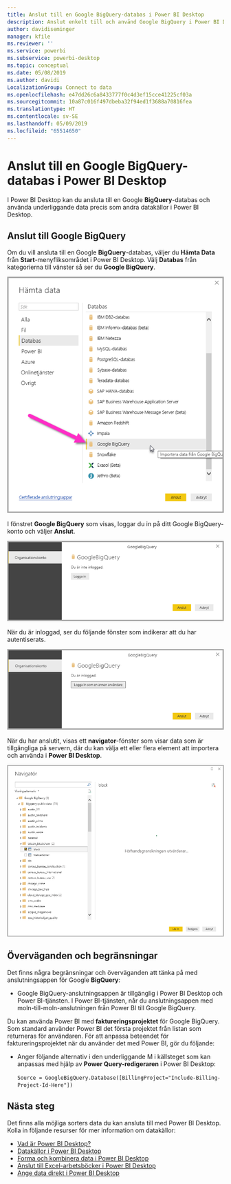 ```yaml
---
title: Anslut till en Google BigQuery-databas i Power BI Desktop
description: Anslut enkelt till och använd Google BigQuery i Power BI Desktop
author: davidiseminger
manager: kfile
ms.reviewer: ''
ms.service: powerbi
ms.subservice: powerbi-desktop
ms.topic: conceptual
ms.date: 05/08/2019
ms.author: davidi
LocalizationGroup: Connect to data
ms.openlocfilehash: e47dd26c6a8433777f0c4d3ef15cce41225cf03a
ms.sourcegitcommit: 10a87c016f497dbeba32f94ed1f3688a70816fea
ms.translationtype: HT
ms.contentlocale: sv-SE
ms.lasthandoff: 05/09/2019
ms.locfileid: "65514650"
---
```

# <a name="connect-to-a-google-bigquery-database-in-power-bi-desktop"></a>Anslut till en Google BigQuery-databas i Power BI Desktop
I Power BI Desktop kan du ansluta till en Google **BigQuery**-databas och använda underliggande data precis som andra datakällor i Power BI Desktop.

## <a name="connect-to-google-bigquery"></a>Anslut till Google BigQuery
Om du vill ansluta till en Google **BigQuery**-databas, väljer du **Hämta Data** från **Start**-menyfliksområdet i Power BI Desktop. Välj **Databas** från kategorierna till vänster så ser du **Google BigQuery**.

![Hämta Data-dialogrutan för Google BigQuery](media/desktop-connect-bigquery/connect_bigquery_01.png)

I fönstret **Google BigQuery** som visas, loggar du in på ditt Google BigQuery-konto och väljer **Anslut**.

![Logga in på Google BigQuery](media/desktop-connect-bigquery/connect_bigquery_02.png)

När du är inloggad, ser du följande fönster som indikerar att du har autentiserats. 

![Inloggad på Google](media/desktop-connect-bigquery/connect_bigquery_02b.png)

När du har anslutit, visas ett **navigator**-fönster som visar data som är tillgängliga på servern, där du kan välja ett eller flera element att importera och använda i **Power BI Desktop**.

![Data från Google BigQuery](media/desktop-connect-bigquery/connect_bigquery_03.png)

## <a name="considerations-and-limitations"></a>Överväganden och begränsningar
Det finns några begränsningar och överväganden att tänka på med anslutningsappen för Google **BigQuery**:

* Google BigQuery-anslutningsappen är tillgänglig i Power BI Desktop och Power BI-tjänsten. I Power BI-tjänsten, når du anslutningsappen med moln-till-moln-anslutningen från Power BI till Google BigQuery.

Du kan använda Power BI med **faktureringsprojektet** för Google BigQuery. Som standard använder Power BI det första projektet från listan som returneras för användaren. För att anpassa beteendet för faktureringsprojektet när du använder det med Power BI, gör du följande:

 * Anger följande alternativ i den underliggande M i källsteget som kan anpassas med hjälp av **Power Query-redigeraren** i Power BI Desktop:

    ```Source = GoogleBigQuery.Database([BillingProject="Include-Billing-Project-Id-Here"])```

## <a name="next-steps"></a>Nästa steg
Det finns alla möjliga sorters data du kan ansluta till med Power BI Desktop. Kolla in följande resurser för mer information om datakällor:

* [Vad är Power BI Desktop?](desktop-what-is-desktop.md)
* [Datakällor i Power BI Desktop](desktop-data-sources.md)
* [Forma och kombinera data i Power BI Desktop](desktop-shape-and-combine-data.md)
* [Anslut till Excel-arbetsböcker i Power BI Desktop](desktop-connect-excel.md)   
* [Ange data direkt i Power BI Desktop](desktop-enter-data-directly-into-desktop.md)   

